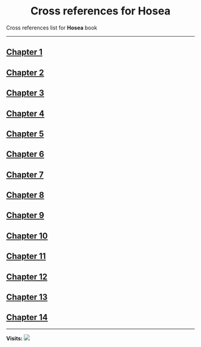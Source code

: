 <div align="center">
  <h1 id="readme">Cross references for <b>Hosea</b></h1>
</div>

Cross references list for **Hosea** book

---

## [Chapter 1](1.md)
## [Chapter 2](2.md)
## [Chapter 3](3.md)
## [Chapter 4](4.md)
## [Chapter 5](5.md)
## [Chapter 6](6.md)
## [Chapter 7](7.md)
## [Chapter 8](8.md)
## [Chapter 9](9.md)
## [Chapter 10](10.md)
## [Chapter 11](11.md)
## [Chapter 12](12.md)
## [Chapter 13](13.md)
## [Chapter 14](14.md)


---

**Visits:**
![](https://profile-counter.glitch.me/visitCounter_crossrefsChapterList22/count.svg)
